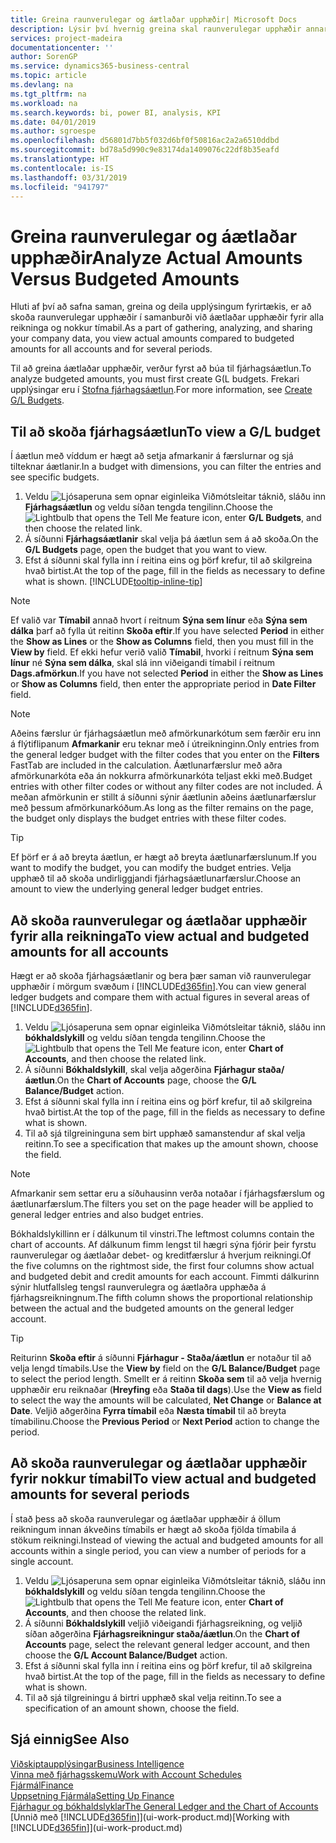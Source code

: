 ```yaml
---
title: Greina raunverulegar og áætlaðar upphæðir| Microsoft Docs
description: Lýsir því hvernig greina skal raunverulegar upphæðir annars vegar og áætlaðar upphæðir hins vegar.
services: project-madeira
documentationcenter: ''
author: SorenGP
ms.service: dynamics365-business-central
ms.topic: article
ms.devlang: na
ms.tgt_pltfrm: na
ms.workload: na
ms.search.keywords: bi, power BI, analysis, KPI
ms.date: 04/01/2019
ms.author: sgroespe
ms.openlocfilehash: d56801d7bb5f032d6bf0f50816ac2a2a6510ddbd
ms.sourcegitcommit: bd78a5d990c9e83174da1409076c22df8b35eafd
ms.translationtype: HT
ms.contentlocale: is-IS
ms.lasthandoff: 03/31/2019
ms.locfileid: "941797"
---
```

# <a name="analyze-actual-amounts-versus-budgeted-amounts"></a><span data-ttu-id="a5ad7-103">Greina raunverulegar og áætlaðar upphæðir</span><span class="sxs-lookup"><span data-stu-id="a5ad7-103">Analyze Actual Amounts Versus Budgeted Amounts</span></span>
<span data-ttu-id="a5ad7-104">Hluti af því að safna saman, greina og deila upplýsingum fyrirtækis, er að skoða raunverulegar upphæðir í samanburði við áætlaðar upphæðir fyrir alla reikninga og nokkur tímabil.</span><span class="sxs-lookup"><span data-stu-id="a5ad7-104">As a part of gathering, analyzing, and sharing your company data, you view actual amounts compared to budgeted amounts for all accounts and for several periods.</span></span>

<span data-ttu-id="a5ad7-105">Til að greina áætlaðar upphæðir, verður fyrst að búa til fjárhagsáætlun.</span><span class="sxs-lookup"><span data-stu-id="a5ad7-105">To analyze budgeted amounts, you must first create G(L budgets.</span></span> <span data-ttu-id="a5ad7-106">Frekari upplýsingar eru í [Stofna fjárhagsáætlun](finance-how-create-budgets.md).</span><span class="sxs-lookup"><span data-stu-id="a5ad7-106">For more information, see [Create G/L Budgets](finance-how-create-budgets.md).</span></span>

## <a name="to-view-a-gl-budget"></a><span data-ttu-id="a5ad7-107">Til að skoða fjárhagsáætlun</span><span class="sxs-lookup"><span data-stu-id="a5ad7-107">To view a G/L budget</span></span>
<span data-ttu-id="a5ad7-108">Í áætlun með víddum er hægt að setja afmarkanir á færslurnar og sjá tilteknar áætlanir.</span><span class="sxs-lookup"><span data-stu-id="a5ad7-108">In a budget with dimensions, you can filter the entries and see specific budgets.</span></span>

1. <span data-ttu-id="a5ad7-109">Veldu ![Ljósaperuna sem opnar eiginleika Viðmótsleitar](media/ui-search/search_small.png "Segðu mér hvað þú vilt gera") táknið, sláðu inn **Fjárhagsáætlun** og veldu síðan tengda tengilinn.</span><span class="sxs-lookup"><span data-stu-id="a5ad7-109">Choose the ![Lightbulb that opens the Tell Me feature](media/ui-search/search_small.png "Tell me what you want to do") icon, enter **G/L Budgets**, and then choose the related link.</span></span>
2. <span data-ttu-id="a5ad7-110">Á síðunni **Fjárhagsáætlanir** skal velja þá áætlun sem á að skoða.</span><span class="sxs-lookup"><span data-stu-id="a5ad7-110">On the **G/L Budgets** page, open the budget that you want to view.</span></span>  
3. <span data-ttu-id="a5ad7-111">Efst á síðunni skal fylla inn í reitina eins og þörf krefur, til að skilgreina hvað birtist.</span><span class="sxs-lookup"><span data-stu-id="a5ad7-111">At the top of the page, fill in the fields as necessary to define what is shown.</span></span> [!INCLUDE[tooltip-inline-tip](includes/tooltip-inline-tip_md.md)]

> [!NOTE]  
>   <span data-ttu-id="a5ad7-112">Ef valið var **Tímabil** annað hvort í reitnum **Sýna sem línur** eða **Sýna sem dálka** þarf að fylla út reitinn **Skoða eftir**.</span><span class="sxs-lookup"><span data-stu-id="a5ad7-112">If you have selected **Period** in either the **Show as Lines** or the **Show as Columns** field, then you must fill in the **View by** field.</span></span> <span data-ttu-id="a5ad7-113">Ef ekki hefur verið valið **Tímabil**, hvorki í reitnum **Sýna sem línur** né **Sýna sem dálka**, skal slá inn viðeigandi tímabil í reitnum **Dags.afmörkun**.</span><span class="sxs-lookup"><span data-stu-id="a5ad7-113">If you have not selected **Period** in either the **Show as Lines** or **Show as Columns** field, then enter the appropriate period in **Date Filter** field.</span></span>  

> [!NOTE]  
>   <span data-ttu-id="a5ad7-114">Aðeins færslur úr fjárhagsáætlun með afmörkunarkótum sem færðir eru inn á flýtiflipanum **Afmarkanir** eru teknar með í útreikninginn.</span><span class="sxs-lookup"><span data-stu-id="a5ad7-114">Only entries from the general ledger budget with the filter codes that you enter on the **Filters** FastTab are included in the calculation.</span></span> <span data-ttu-id="a5ad7-115">Áætlunarfærslur með aðra afmörkunarkóta eða án nokkurra afmörkunarkóta teljast ekki með.</span><span class="sxs-lookup"><span data-stu-id="a5ad7-115">Budget entries with other filter codes or without any filter codes are not included.</span></span> <span data-ttu-id="a5ad7-116">Á meðan afmörkunin er stillt á síðunni sýnir áætlunin aðeins áætlunarfærslur með þessum afmörkunarkóðum.</span><span class="sxs-lookup"><span data-stu-id="a5ad7-116">As long as the filter remains on the page, the budget only displays the budget entries with these filter codes.</span></span>  

> [!TIP]  
>   <span data-ttu-id="a5ad7-117">Ef þörf er á að breyta áætlun, er hægt að breyta áætlunarfærslunum.</span><span class="sxs-lookup"><span data-stu-id="a5ad7-117">If you want to modify the budget, you can modify the budget entries.</span></span> <span data-ttu-id="a5ad7-118">Velja upphæð til að skoða undirliggjandi fjárhagsáætlunarfærslur.</span><span class="sxs-lookup"><span data-stu-id="a5ad7-118">Choose an amount to view the underlying general ledger budget entries.</span></span>

## <a name="to-view-actual-and-budgeted-amounts-for-all-accounts"></a><span data-ttu-id="a5ad7-119">Að skoða raunverulegar og áætlaðar upphæðir fyrir alla reikninga</span><span class="sxs-lookup"><span data-stu-id="a5ad7-119">To view actual and budgeted amounts for all accounts</span></span>  
<span data-ttu-id="a5ad7-120">Hægt er að skoða fjárhagsáætlanir og bera þær saman við raunverulegar upphæðir í mörgum svæðum í [!INCLUDE[d365fin](includes/d365fin_md.md)].</span><span class="sxs-lookup"><span data-stu-id="a5ad7-120">You can view general ledger budgets and compare them with actual figures in several areas of [!INCLUDE[d365fin](includes/d365fin_md.md)].</span></span>

1. <span data-ttu-id="a5ad7-121">Veldu ![Ljósaperuna sem opnar eiginleika Viðmótsleitar](media/ui-search/search_small.png "Segðu mér hvað þú vilt gera") táknið, sláðu inn **bókhaldslykill** og veldu síðan tengda tengilinn.</span><span class="sxs-lookup"><span data-stu-id="a5ad7-121">Choose the ![Lightbulb that opens the Tell Me feature](media/ui-search/search_small.png "Tell me what you want to do") icon, enter **Chart of Accounts**, and then choose the related link.</span></span>  
2. <span data-ttu-id="a5ad7-122">Á síðunni **Bókhaldslykill**, skal velja aðgerðina **Fjárhagur staða/áætlun**.</span><span class="sxs-lookup"><span data-stu-id="a5ad7-122">On the **Chart of Accounts** page, choose the **G/L Balance/Budget** action.</span></span>
3. <span data-ttu-id="a5ad7-123">Efst á síðunni skal fylla inn í reitina eins og þörf krefur, til að skilgreina hvað birtist.</span><span class="sxs-lookup"><span data-stu-id="a5ad7-123">At the top of the page, fill in the fields as necessary to define what is shown.</span></span>  
4. <span data-ttu-id="a5ad7-124">Til að sjá tilgreininguna sem birt upphæð samanstendur af skal velja reitinn.</span><span class="sxs-lookup"><span data-stu-id="a5ad7-124">To see a specification that makes up the amount shown, choose the field.</span></span>  

> [!NOTE]  
>   <span data-ttu-id="a5ad7-125">Afmarkanir sem settar eru a síðuhausinn verða notaðar í fjárhagsfærslum og áætlunarfærslum.</span><span class="sxs-lookup"><span data-stu-id="a5ad7-125">The filters you set on the page header will be applied to general ledger entries and also budget entries.</span></span>

<span data-ttu-id="a5ad7-126">Bókhaldslykillinn er í dálkunum til vinstri.</span><span class="sxs-lookup"><span data-stu-id="a5ad7-126">The leftmost columns contain the chart of accounts.</span></span> <span data-ttu-id="a5ad7-127">Af dálkunum fimm lengst til hægri sýna fjórir þeir fyrstu raunverulegar og áætlaðar debet- og kreditfærslur á hverjum reikningi.</span><span class="sxs-lookup"><span data-stu-id="a5ad7-127">Of the five columns on the rightmost side, the first four columns show actual and budgeted debit and credit amounts for each account.</span></span> <span data-ttu-id="a5ad7-128">Fimmti dálkurinn sýnir hlutfallsleg tengsl raunverulegra og áætlaðra upphæða á fjárhagsreikningnum.</span><span class="sxs-lookup"><span data-stu-id="a5ad7-128">The fifth column shows the proportional relationship between the actual and the budgeted amounts on the general ledger account.</span></span>  

> [!TIP]  
>   <span data-ttu-id="a5ad7-129">Reiturinn **Skoða eftir** á síðunni **Fjárhagur - Staða/áætlun** er notaður til að velja lengd tímabils.</span><span class="sxs-lookup"><span data-stu-id="a5ad7-129">Use the **View by** field on the **G/L Balance/Budget** page to select the period length.</span></span> <span data-ttu-id="a5ad7-130">Smellt er á reitinn  **Skoða sem** til að velja hvernig upphæðir eru reiknaðar (**Hreyfing** eða **Staða til dags**).</span><span class="sxs-lookup"><span data-stu-id="a5ad7-130">Use the **View as** field to select the way the amounts will be calculated, **Net Change** or **Balance at Date**.</span></span> <span data-ttu-id="a5ad7-131">Veljið aðgerðina **Fyrra tímabil** eða **Næsta tímabil** til að breyta tímabilinu.</span><span class="sxs-lookup"><span data-stu-id="a5ad7-131">Choose the **Previous Period** or **Next Period** action to change the period.</span></span>  

## <a name="to-view-actual-and-budgeted-amounts-for-several-periods"></a><span data-ttu-id="a5ad7-132">Að skoða raunverulegar og áætlaðar upphæðir fyrir nokkur tímabil</span><span class="sxs-lookup"><span data-stu-id="a5ad7-132">To view actual and budgeted amounts for several periods</span></span>  
<span data-ttu-id="a5ad7-133">Í stað þess að skoða raunverulegar og áætlaðar upphæðir á öllum reikningum innan ákveðins tímabils er hægt að skoða fjölda tímabila á stökum reikningi.</span><span class="sxs-lookup"><span data-stu-id="a5ad7-133">Instead of viewing the actual and budgeted amounts for all accounts within a single period, you can view a number of periods for a single account.</span></span>  

1. <span data-ttu-id="a5ad7-134">Veldu ![Ljósaperuna sem opnar eiginleika Viðmótsleitar](media/ui-search/search_small.png "Segðu mér hvað þú vilt gera") táknið, sláðu inn **bókhaldslykill** og veldu síðan tengda tengilinn.</span><span class="sxs-lookup"><span data-stu-id="a5ad7-134">Choose the ![Lightbulb that opens the Tell Me feature](media/ui-search/search_small.png "Tell me what you want to do") icon, enter **Chart of Accounts**, and then choose the related link.</span></span>  
2. <span data-ttu-id="a5ad7-135">Á síðunni **Bókhaldslykill** veljið viðeigandi fjárhagsreikning, og veljið síðan aðgerðina **Fjárhagsreikningur staða/áætlun**.</span><span class="sxs-lookup"><span data-stu-id="a5ad7-135">On the **Chart of Accounts** page, select the relevant general ledger account, and then choose the **G/L Account Balance/Budget** action.</span></span>  
3. <span data-ttu-id="a5ad7-136">Efst á síðunni skal fylla inn í reitina eins og þörf krefur, til að skilgreina hvað birtist.</span><span class="sxs-lookup"><span data-stu-id="a5ad7-136">At the top of the page, fill in the fields as necessary to define what is shown.</span></span>   
4. <span data-ttu-id="a5ad7-137">Til að sjá tilgreiningu á birtri upphæð skal velja reitinn.</span><span class="sxs-lookup"><span data-stu-id="a5ad7-137">To see a specification of an amount shown, choose the field.</span></span>  

## <a name="see-also"></a><span data-ttu-id="a5ad7-138">Sjá einnig</span><span class="sxs-lookup"><span data-stu-id="a5ad7-138">See Also</span></span>
[<span data-ttu-id="a5ad7-139">Viðskiptaupplýsingar</span><span class="sxs-lookup"><span data-stu-id="a5ad7-139">Business Intelligence</span></span>](bi.md)  
[<span data-ttu-id="a5ad7-140">Vinna með fjárhagsskemu</span><span class="sxs-lookup"><span data-stu-id="a5ad7-140">Work with Account Schedules</span></span>](bi-how-work-account-schedule.md)  
[<span data-ttu-id="a5ad7-141">Fjármál</span><span class="sxs-lookup"><span data-stu-id="a5ad7-141">Finance</span></span>](finance.md)  
[<span data-ttu-id="a5ad7-142">Uppsetning Fjármála</span><span class="sxs-lookup"><span data-stu-id="a5ad7-142">Setting Up Finance</span></span>](finance-setup-finance.md)  
[<span data-ttu-id="a5ad7-143">Fjárhagur og bókhaldslyklar</span><span class="sxs-lookup"><span data-stu-id="a5ad7-143">The General Ledger and the Chart of Accounts</span></span>](finance-general-ledger.md)  
<span data-ttu-id="a5ad7-144">[Unnið með [!INCLUDE[d365fin](includes/d365fin_md.md)]](ui-work-product.md)</span><span class="sxs-lookup"><span data-stu-id="a5ad7-144">[Working with [!INCLUDE[d365fin](includes/d365fin_md.md)]](ui-work-product.md)</span></span>  
